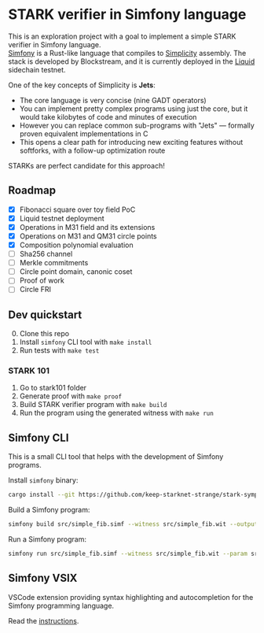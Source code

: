 # STARK verifier in Simfony language

This is an exploration project with a goal to implement a simple STARK verifier in Simfony language.   
[Simfony](https://github.com/BlockstreamResearch/simfony) is a Rust-like language that compiles to [Simplicity](https://github.com/BlockstreamResearch/simplicity) assembly. The stack is developed by Blockstream, and it is currently deployed in the [Liquid](https://liquidtestnet.com/) sidechain testnet.

One of the key concepts of Simplicity is **Jets**:
- The core language is very concise (nine GADT operators)
- You can implement pretty complex programs using just the core, but it would take kilobytes of code and minutes of execution
- However you can replace common sub-programs with "Jets" — formally proven equivalent implementations in C
- This opens a clear path for introducing new exciting features without softforks, with a follow-up optimization route

STARKs are perfect candidate for this approach!

## Roadmap

- [x] Fibonacci square over toy field PoC
- [x] Liquid testnet deployment
- [x] Operations in M31 field and its extensions
- [x] Operations on M31 and QM31 circle points
- [x] Composition polynomial evaluation
- [ ] Sha256 channel
- [ ] Merkle commitments
- [ ] Circle point domain, canonic coset
- [ ] Proof of work
- [ ] Circle FRI

## Dev quickstart

0. Clone this repo
1. Install `simfony` CLI tool with `make install`
2. Run tests with `make test`

### STARK 101
1. Go to stark101 folder
2. Generate proof with `make proof`
3. Build STARK verifier program with `make build`
4. Run the program using the generated witness with `make run`

## Simfony CLI

This is a small CLI tool that helps with the development of Simfony programs.

Install `simfony` binary:

```bash
cargo install --git https://github.com/keep-starknet-strange/stark-symphony simfony-cli
```

Build a Simfony program:

```bash
simfony build src/simple_fib.simf --witness src/simple_fib.wit --output-path src/simple_fib.bin
```

Run a Simfony program:

```bash
simfony run src/simple_fib.simf --witness src/simple_fib.wit --param src/simple_fib.param
```

## Simfony VSIX

VSCode extension providing syntax highlighting and autocompletion for the Simfony programming language.

Read the [instructions](./simfony-vsix/README.md).
